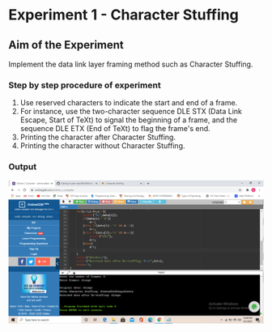 # Experiment 1 - Character Stuffing

## Aim of the Experiment
Implement the data link layer framing method such as Character Stuffing.

### Step by step procedure of experiment
1. Use reserved characters to indicate the start and end of a frame.
2. For instance, use the two-character sequence DLE STX (Data Link Escape, Start of TeXt) to signal the beginning of a frame, and the sequence DLE ETX (End of TeXt) to flag the frame's end.
3. Printing the character after Character Stuffing.
4. Printing the character without Character Stuffing.

### Output

![output](CN_CharStuffing.png)
